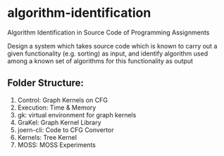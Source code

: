 # algorithm-identification

Algorithm Identification in Source Code of Programming Assignments

Design a system which takes source code which is known to carry out a given functionality (e.g. sorting) as input, and identify algorithm used among a known set of algorithms for this functionality as output

## Folder Structure:
1. Control: Graph Kernels on CFG
2. Execution: Time & Memory
3. gk: virtual environment for graph kernels
4. GraKel: Graph Kernel Library
5. joern-cli: Code to CFG Convertor
6. Kernels: Tree Kernel
7. MOSS: MOSS Experiments
